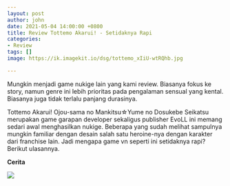 ```yaml
---
layout: post
author: john
date: 2021-05-04 14:00:00 +0800
title: Review Tottemo Akarui! - Setidaknya Rapi
categories:
- Review
tags: []
image: https://ik.imagekit.io/dsg/tottemo_xIiU-wtRQhb.jpg

---
```

Mungkin menjadi game nukige lain yang kami review. Biasanya fokus ke story, namun genre ini lebih prioritas pada pengalaman sensual yang kental. Biasanya juga tidak terlalu panjang durasinya.

Tottemo Akarui! Ojou-sama no Mankitsu☆Yume no Dosukebe Seikatsu merupakan game garapan developer sekaligus publisher EvoLL ini memang sedari awal menghasilkan nukige. Beberapa yang sudah melihat sampulnya mungkin familiar dengan desain salah satu heroine-nya dengan karakter dari franchise lain. Jadi mengapa game vn seperti ini setidaknya rapi? Berikut ulasannya.

**Cerita**

![](https://ik.imagekit.io/dsg/tottemo-4_xJAEnxg1Qh.jpg)